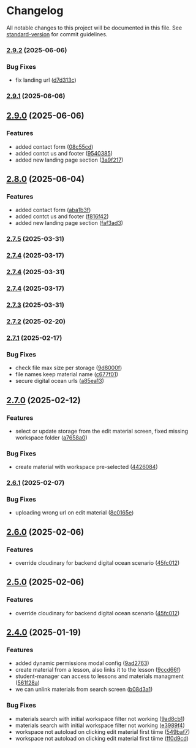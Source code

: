 # Changelog

All notable changes to this project will be documented in this file. See [standard-version](https://github.com/conventional-changelog/standard-version) for commit guidelines.

### [2.9.2](https://github.com/Academia-750/academia750-frontend-vue/compare/v2.9.1...v2.9.2) (2025-06-06)


### Bug Fixes

* fix landing url ([d7d313c](https://github.com/Academia-750/academia750-frontend-vue/commit/d7d313c6b137c2cd4f8c76f3283930778ac47e3b))

### [2.9.1](https://github.com/Academia-750/academia750-frontend-vue/compare/v2.9.0...v2.9.1) (2025-06-06)

## [2.9.0](https://github.com/Academia-750/academia750-frontend-vue/compare/v2.7.9...v2.9.0) (2025-06-06)


### Features

* added contact form ([08c55cd](https://github.com/Academia-750/academia750-frontend-vue/commit/08c55cd4e286ac0536c214d70f7782604b82e0fa))
* added contct us and footer ([9540385](https://github.com/Academia-750/academia750-frontend-vue/commit/95403853cdc7784f104b12fc11df9cf6c8a10688))
* added new landing page section ([3a9f217](https://github.com/Academia-750/academia750-frontend-vue/commit/3a9f21725346334005b468d73dfddb00374535ba))

## [2.8.0](https://github.com/Academia-750/academia750-frontend-vue/compare/v2.7.9...v2.8.0) (2025-06-04)


### Features

* added contact form ([aba1b3f](https://github.com/Academia-750/academia750-frontend-vue/commit/aba1b3f0aea7e22b4185c2a15a77c7209bc32fc0))
* added contct us and footer ([f816f42](https://github.com/Academia-750/academia750-frontend-vue/commit/f816f425794d5af3ff5b9778adc2e57a338d3ffa))
* added new landing page section ([faf3ad3](https://github.com/Academia-750/academia750-frontend-vue/commit/faf3ad3635c69fa78446023f29df086032a441b5))

### [2.7.5](https://github.com/Academia-750/academia750-frontend-vue/compare/v2.7.3...v2.7.5) (2025-03-31)

### [2.7.4](https://github.com/Academia-750/academia750-frontend-vue/compare/v2.7.2...v2.7.4) (2025-03-17)

### [2.7.4](https://github.com/Academia-750/academia750-frontend-vue/compare/v2.7.3...v2.7.4) (2025-03-31)

### [2.7.4](https://github.com/Academia-750/academia750-frontend-vue/compare/v2.7.2...v2.7.4) (2025-03-17)

### [2.7.3](https://github.com/Academia-750/academia750-frontend-vue/compare/v2.7.2...v2.7.3) (2025-03-31)

### [2.7.2](https://github.com/Academia-750/academia750-frontend-vue/compare/v2.7.1...v2.7.2) (2025-02-20)

### [2.7.1](https://github.com/Academia-750/academia750-frontend-vue/compare/v2.7.0...v2.7.1) (2025-02-17)


### Bug Fixes

* check file max size per storage ([9d8000f](https://github.com/Academia-750/academia750-frontend-vue/commit/9d8000f586489dec1048c99d4f9c09ae2236276d))
* file names keep material name ([c677f01](https://github.com/Academia-750/academia750-frontend-vue/commit/c677f01f960c4a500fec5a84929e78a02e0d7e20))
* secure digital ocean urls ([a85ea13](https://github.com/Academia-750/academia750-frontend-vue/commit/a85ea13df0890bfa375678e240d3d98bb2a4767d))

## [2.7.0](https://github.com/Academia-750/academia750-frontend-vue/compare/v2.6.1...v2.7.0) (2025-02-12)


### Features

* select or update storage from the edit material screen, fixed missing workspace folder ([a7658a0](https://github.com/Academia-750/academia750-frontend-vue/commit/a7658a013baa016e8c99b1139549832024c54944))


### Bug Fixes

* create material with workspace pre-selected ([4426084](https://github.com/Academia-750/academia750-frontend-vue/commit/44260845d3cb459dcfef12f36501d53e56a2af20))

### [2.6.1](https://github.com/Academia-750/academia750-frontend-vue/compare/v2.6.0...v2.6.1) (2025-02-07)


### Bug Fixes

* uploading wrong url on edit material ([8c0165e](https://github.com/Academia-750/academia750-frontend-vue/commit/8c0165eb79fb8955c05f64179617940f8bae53ca))

## [2.6.0](https://github.com/Academia-750/academia750-frontend-vue/compare/v2.4.0...v2.6.0) (2025-02-06)


### Features

* override cloudinary for backend digital ocean scenario ([45fc012](https://github.com/Academia-750/academia750-frontend-vue/commit/45fc01290417c7a87ab3eba97eeede3f1faa5bac))

## [2.5.0](https://github.com/Academia-750/academia750-frontend-vue/compare/v2.4.0...v2.5.0) (2025-02-06)


### Features

* override cloudinary for backend digital ocean scenario ([45fc012](https://github.com/Academia-750/academia750-frontend-vue/commit/45fc01290417c7a87ab3eba97eeede3f1faa5bac))

## [2.4.0](https://github.com/Academia-750/academia750-frontend-vue/compare/v2.3.9...v2.4.0) (2025-01-19)


### Features

* added dynamic permissions modal config ([9ad2763](https://github.com/Academia-750/academia750-frontend-vue/commit/9ad276312b08d0b5a174c0c2ab0c89ae5970c173))
* create material from a lesson, also links it to the lesson ([9ccd66f](https://github.com/Academia-750/academia750-frontend-vue/commit/9ccd66f709bfee8c8533616944323d58599758a6))
* student-manager can access to lessons and materials managment ([561f28a](https://github.com/Academia-750/academia750-frontend-vue/commit/561f28a29f94d236cbd0666fddd1777c9c882903))
* we can unlink materials from search screen ([b08d3a1](https://github.com/Academia-750/academia750-frontend-vue/commit/b08d3a1b2983e7eab7c60c719af3b7bde8401e3e))


### Bug Fixes

* materials search with initial workspace filter not working ([9ad8cb1](https://github.com/Academia-750/academia750-frontend-vue/commit/9ad8cb1bfda3ab036ec101b1369d22b4d0700d00))
* materials search with initial workspace filter not working ([e3989f4](https://github.com/Academia-750/academia750-frontend-vue/commit/e3989f4f9391751966fb9bb564396d1e4a4a95cf))
* workspace not autoload on clicking edit material first tiime ([549baf7](https://github.com/Academia-750/academia750-frontend-vue/commit/549baf78c8ec38a3c1cd842ddf22deefedc529c0))
* workspace not autoload on clicking edit material first tiime ([ff0d9cd](https://github.com/Academia-750/academia750-frontend-vue/commit/ff0d9cdea368ef131145a4efd4d31aef2a661fa3))
